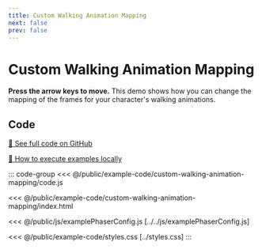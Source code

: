 ```yaml
---
title: Custom Walking Animation Mapping
next: false
prev: false
---
```


<script setup>
import ExampleFrame from '../../components/ExampleFrame.vue';
</script>

# Custom Walking Animation Mapping

**Press the arrow keys to move.** This demo shows how you can change the mapping of the frames for your character's walking animations.

<ExampleFrame :src="'../../example-code/custom-walking-animation-mapping/index.html'" />

## Code

[:link: See full code on GitHub](https://github.com/Annoraaq/grid-engine/tree/master/docs/public/example-code/custom-walking-animation-mapping)

[:open_book: How to execute examples locally](../../p/execute-examples-locally/index.html)

::: code-group
<<< @/public/example-code/custom-walking-animation-mapping/code.js

<<< @/public/example-code/custom-walking-animation-mapping/index.html

<<< @/public/js/examplePhaserConfig.js [../../js/examplePhaserConfig.js]

<<< @/public/example-code/styles.css [../styles.css]
:::
